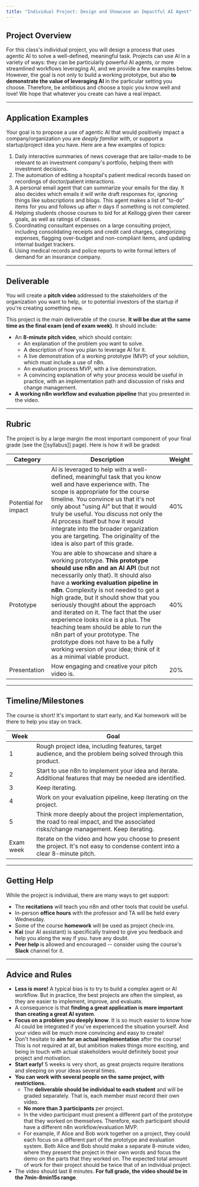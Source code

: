 ```yaml
---
title: "Individual Project: Design and Showcase an Impactful AI Agent"
---
```

## Project Overview

For this class's individual project, you will design a process that uses agentic AI to solve a well-defined, meaningful task. Projects can use AI in a variety of ways: they can be particularly powerful AI agents, or more streamlined workflows leveraging AI, and we provide a few examples below. However, the goal is not only to build a working prototype, but also **to demonstrate the value of leveraging AI** in the particular setting you choose. Therefore, be ambitious and choose a topic you know well and love! We hope that whatever you create can have a real impact.

---

## Application Examples

Your goal is to propose a use of agentic AI that would positively impact a company/organization you are _deeply familiar with_, or support a startup/project idea you have. Here are a few examples of topics:

1. Daily interactive summaries of news coverage that are tailor-made to be relevant to an investment company's portfolio, helping them with investment decisions.
2. The automation of editing a hospital's patient medical records based on recordings of doctor/patient interactions.
3. A personal email agent that can summarize your emails for the day. It also decides which emails it will write draft responses for, ignoring things like subscriptions and blogs. This agent makes a list of "to-do" items for you and follows up after _n_ days if something is not completed.
4. Helping students choose courses to bid for at Kellogg given their career goals, as well as ratings of classes.
5. Coordinating consultant expenses on a large consulting project, including consolidating receipts and credit card charges, categorizing expenses, flagging over-budget and non-compliant items, and updating internal budget trackers.
6. Using medical records and police reports to write formal letters of demand for an insurance company.

---

## Deliverable

You will create a **pitch video** addressed to the stakeholders of the organization you want to help, or to potential investors of the startup if you're creating something new.

This project is the main deliverable of the course. **It will be due at the same time as the final exam (end of exam week)**. It should include:

- An **8-minute pitch video**, which should contain:
    - An explanation of the problem you want to solve.
    - A description of how you plan to leverage AI for it.
    - A live demonstration of a working prototype (MVP) of your solution, which must include a use of n8n.
    - An evaluation process MVP, with a live demonstration.
    - A convincing explanation of why your process would be useful in practice, with an implementation path and discussion of risks and change management.
- **A working n8n workflow and evaluation pipeline** that you presented in the video.

---

## Rubric

The project is by a large margin the most important component of your final grade (see the [[syllabus]] page). Here is how it will be graded:

| **Category**         | **Description**                                                                                                                                                                                                                                                                                                                                                                                                                                                                                                                                                                            | **Weight** |
| -------------------- | ------------------------------------------------------------------------------------------------------------------------------------------------------------------------------------------------------------------------------------------------------------------------------------------------------------------------------------------------------------------------------------------------------------------------------------------------------------------------------------------------------------------------------------------------------------------------------------------ | ---------- |
| Potential for impact | AI is leveraged to help with a well-defined, meaningful task that you know well and have experience with. The scope is appropriate for the course timeline. You convince us that it's not only about "using AI" but that it would truly be useful. You discuss not only the AI process itself but how it would integrate into the broader organization you are targeting. The originality of the idea is also part of this grade.                                                                                                                                                          | 40%        |
| Prototype            | You are able to showcase and share a working prototype. **This prototype should use n8n and an AI API** (but not necessarily only that). It should also have a **working evaluation pipeline in n8n**. Complexity is not needed to get a high grade, but it should show that you seriously thought about the approach and iterated on it. The fact that the user experience looks nice is a plus. The teaching team should be able to run the n8n part of your prototype. The prototype does not have to be a fully working version of your idea; think of it as a minimal viable product. | 40%        |
| Presentation         | How engaging and creative your pitch video is.                                                                                                                                                                                                                                                                                                                                                                                                                                                                                                                                             | 20%        |

---

## Timeline/Milestones

The course is short! It's important to start early, and Kai homework will be there to help you stay on track.

| **Week**  | **Goal**                                                                                                                                 |
| --------- | ---------------------------------------------------------------------------------------------------------------------------------------- |
| 1         | Rough project idea, including features, target audience, and the problem being solved through this product.                              |
| 2         | Start to use n8n to implement your idea and iterate. Additional features that may be needed are identified.                              |
| 3         | Keep iterating.                                                                                                                          |
| 4         | Work on your evaluation pipeline, keep iterating on the project.                                                                         |
| 5         | Think more deeply about the project implementation, the road to real impact, and the associated risks/change management. Keep iterating. |
| Exam week | Iterate on the video and how you choose to present the project. It's not easy to condense content into a clear 8-minute pitch.           |

---

## Getting Help

While the project is individual, there are many ways to get support:

- The **recitations** will teach you n8n and other tools that could be useful.
- In-person **office hours** with the professor and TA will be held every Wednesday.
- Some of the course **homework** will be used as project check-ins.
- **Kai** (our AI assistant) is specifically trained to give you feedback and help you along the way if you. have any doubt.
- **Peer help** is allowed and encouraged -- consider using the course's **Slack** channel for it.

---

## Advice and Rules

- **Less is more!** A typical bias is to try to build a complex agent or AI workflow. But in practice, the best projects are often the simplest, as they are easier to implement, improve, and evaluate.
- A consequence is that **finding a great application is more important than creating a great AI system**.
- **Focus on a problem you deeply know**. It is so much easier to know how AI could be integrated if you've experienced the situation yourself. And your video will be much more convincing and easy to create!
- Don't hesitate to **aim for an actual implementation** after the course! This is not required at all, but ambition makes things more exciting, and being in touch with actual stakeholders would definitely boost your project and motivation.
- **Start early!** 5 weeks is very short, as great projects require iterations and sleeping on your ideas several times.
- **You can work with several people on the same project, with restrictions.** 
	- The **deliverable should be individual to each student** and will be graded separately. That is, each member must record their own video.
	- **No more than 3 participants** per project.
	- In the video participant must present a different part of the prototype that they worked on themselves. Therefore, each participant should have a different n8n workflow/evaluation MVP.
	- For example, if Alice and Bob work together on a project, they could each focus on a different part of the prototype and evaluation system. Both Alice and Bob should make a separate 8-minute video, where they present the project in their own words and focus the demo on the parts that they worked on. The expected total amount of work for their project should be twice that of an individual project.
- The video should last 8 minutes. **For full grade, the video should be in the 7min-8min15s range**. 